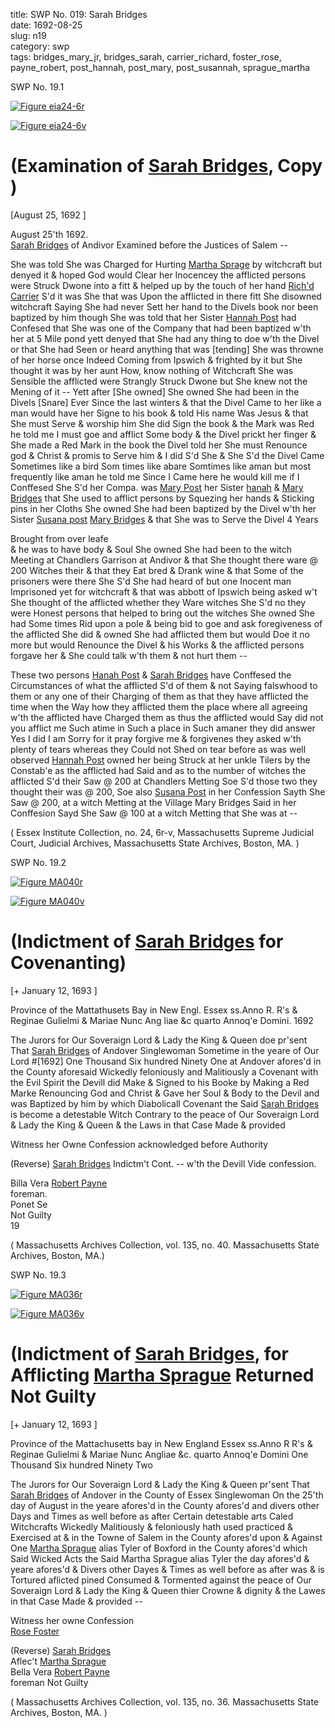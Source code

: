 title: SWP No. 019: Sarah Bridges  
date: 1692-08-25  
slug: n19  
category: swp  
tags: bridges_mary_jr, bridges_sarah, carrier_richard, foster_rose, payne_robert, post_hannah, post_mary, post_susannah, sprague_martha



<div markdown class="doc" id="n19.1">

<div class="doc_id">SWP No. 19.1</div>


<span markdown class="figure">[![Figure eia24-6r](archives/essex/eia/gifs/eia24-6r.gif)](archives/essex/eia/large/eia24-6r.jpg)</span>

<span markdown class="figure">[![Figure eia24-6v](archives/essex/eia/gifs/eia24-6v.gif)](archives/essex/eia/large/eia24-6v.jpg)</span>

# (Examination of [Sarah Bridges](/tag/bridges_sarah.html), Copy )

[August 25, 1692 ]   

August 25'th 1692.  
[Sarah Bridges](/tag/bridges_sarah.html) of Andivor Examined before the Justices of Salem --  

She was told She was Charged for Hurting [Martha Sprage](/tag/sprague_martha.html) by witchcraft but denyed it & hoped God would Clear her Inocencey the  afflicted persons were Struck Dwone into a fitt & helped up by the touch of her hand [Rich'd Carrier](/tag/carrier_richard.html) S'd it was She that was Upon  the afflicted in there fitt She disowned witchcraft Saying She had  never Sett her hand to the Divels book nor been baptized by him though She was told that her Sister [Hannah Post](/tag/post_hannah.html) had Confesed that She was one of the Company that had been baptized w'th her  at 5 Mile pond yett denyed that She had any thing to doe w'th the  Divel or that She had Seen or heard anything that was [tending]  She was throwne of her horse once Indeed Coming from Ipswich  & frighted by it but She thought it was by her aunt How, know  nothing of Witchcraft She was Sensible the afflicted were Strangly Struck Dwone but She knew not the Mening of it -- Yett after [She owned] She owned She had been in the Divels [Snare] Ever Since the last  winters & that the Divel Came to her like a man would have her  Signe to his book & told His name Was Jesus & that She must Serve  & worship him She did Sign the book & the Mark was Red he told  me I must goe and afflict Some body & the Divel prickt her finger  & She made a Red Mark in the book the Divel told her She must Renounce god & Christ & promis to Serve him & I did S'd She & She  S'd the Divel Came Sometimes like a bird Som times like abare Somtimes like aman but most frequently like aman he told me Since I  Came here he would kill me if I Conffesed She S'd her Compa. was  [Mary Post](/tag/post_mary.html) her Sister [hanah](/tag/post_hannah.html) & [Mary Bridges](/tag/bridges_mary_jr.html) that She used to afflict  persons by Squezing her hands & Sticking pins in her Cloths She owned She had been baptized by the Divel w'th her Sister [Susana post](/tag/post_susannah.html) [Mary Bridges](/tag/bridges_mary_jr.html) & that She was to Serve the Divel 4 Years 

Brought  from over leafe  
& he was to have body & Soul She owned She had been to the witch Meeting at Chandlers Garrison at Andivor & that She thought there  ware @ 200 Witches their & that they Eat bred & Drank wine & that  Some of the prisoners were there She S'd She had heard of but one  Inocent man Imprisoned yet for witchcraft & that was abbott of Ipswich being asked w't She thought of the afflicted whether they Ware witches She S'd no they were Honest persons that helped to bring  out the witches She owned She had Some times Rid upon a pole  & being bid to goe and ask foregiveness of the afflicted She did  & owned She had afflicted them but would Doe it no more but would  Renounce the Divel & his Works & the afflicted persons forgave her & She could talk w'th them & not hurt them --  
   
These two persons  [Hanah Post](/tag/post_hannah.html) & [Sarah Bridges](/tag/bridges_sarah.html) have Conffesed the Circumstances of  what the afflicted S'd of them & not Saying falswhood to them or any one of their Charging of them as that they have afflicted the  time when the Way how they afflicted them the place where all agreeing w'th the afflicted have Charged them as thus the afflicted would  Say did not you afflict me Such atime in Such a place in Such amaner  they did answer Yes I did I am Sorry for it pray forgive me & forgivenes they asked w'th plenty of tears whereas they Could not Shed  on tear before as was well observed [Hannah Post](/tag/post_hannah.html) owned her being  Struck at her unkle Tilers by the Constab'e as the afflicted had Said  and as to the number of witches the afflicted S'd their Saw @ 200 at Chandlers Metting Soe S'd those two they thought their was  @ 200, Soe also [Susana Post](/tag/post_susannah.html) in her Confession Sayth She Saw @ 200,  at a witch Metting at the Village Mary Bridges Said in her Conffesion Sayd She Saw @ 100 at a witch Metting that She was at --

( Essex Institute Collection, no. 24, 6r-v, Massachusetts Supreme Judicial Court, Judicial Archives, Massachusetts State Archives, Boston, MA. )


</div>



<div markdown class="doc" id="n19.2">

<div class="doc_id">SWP No. 19.2</div>


<span markdown class="figure">[![Figure MA040r](archives/MA135/small/MA040r.jpg)](archives/MA135/large/MA040r.jpg)</span>

<span markdown class="figure">[![Figure MA040v](archives/MA135/small/MA040v.jpg)](archives/MA135/large/MA040v.jpg)</span>

# (Indictment of [Sarah Bridges](/tag/bridges_sarah.html) for Covenanting)

[+ January 12, 1693 ]

Province of the Mattathusets Bay  in New Engl. Essex ss.Anno R. R's & Reginae  Gulielmi & Mariae Nunc Ang  liae &c quarto Annoq'e  Domini. 1692

The Jurors for Our Soveraign Lord & Lady the King & Queen  doe pr'sent That [Sarah Bridges](/tag/bridges_sarah.html) of Andover Singlewoman Sometime in the yeare of Our Lord #[1692] One Thousand Six hundred Ninety One at Andover afores'd in the County aforesaid Wickedly feloniously and Malitiously a Covenant with the Evil Spirit the Devill  did Make & Signed to his Booke by Making a Red Marke Renouncing God and Christ & Gave her Soul & Body to the Devil and was  Baptized by him by which Diabolicall Covenant the Said [Sarah Bridges](/tag/bridges_sarah.html) is become a detestable Witch Contrary to the peace of Our Soveraign Lord & Lady the King & Queen & the Laws in that Case Made & provided

Witness her Owne Confession acknowledged before Authority

(Reverse) [Sarah Bridges](/tag/bridges_sarah.html) Indictm't Cont. -- w'th the Devill Vide confession.

Billa Vera [Robert Payne](/tag/payne_robert.html)  
foreman.  
Ponet Se  
Not Guilty  
19

( Massachusetts Archives Collection, vol. 135, no. 40. Massachusetts State Archives, Boston, MA.)


</div>



<div markdown class="doc" id="n19.3">

<div class="doc_id">SWP No. 19.3</div>


<span markdown class="figure">[![Figure MA036r](archives/MA135/small/MA036r.jpg)](archives/MA135/large/MA036r.jpg)</span>

<span markdown class="figure">[![Figure MA036v](archives/MA135/small/MA036v.jpg)](archives/MA135/large/MA036v.jpg)</span>

# (Indictment of [Sarah Bridges](/tag/bridges_sarah.html), for Afflicting [Martha Sprague](/tag/sprague_martha.html) Returned Not Guilty

[+ January 12, 1693 ]

Province of the Mattachusetts bay  in New England Essex ss.Anno R R's & Reginae Gulielmi  & Mariae Nunc Angliae &c. quarto Annoq'e Domini One  Thousand Six hundred Ninety Two

The Jurors for Our Soveraign Lord & Lady the King & Queen pr'sent That [Sarah Bridges](/tag/bridges_sarah.html) of Andover in the County of Essex Singlewoman On the 25'th day of August in the yeare afores'd in the  County afores'd and divers other Days and Times as well before as  after Certain detestable arts Caled Witchcrafts Wickedly Malitiously  & feloniously hath used practiced & Exercised at & in the Towne of Salem in the County afores'd upon & Against One [Martha Sprague](/tag/sprague_martha.html)  alias Tyler of Boxford in the County afores'd which Said Wicked  Acts the Said Martha Sprague alias Tyler the day afores'd & yeare afores'd & Divers other Dayes & Times as well before as after was & is Tortured aflicted pined Consumed & Tormented against the peace of Our Soveraign Lord & Lady the King & Queen thier Crowne  & dignity & the Lawes in that Case Made & provided --

Witness her owne Confession  
         [Rose Foster](/tag/foster_rose.html) 

(Reverse) [Sarah Bridges](/tag/bridges_sarah.html)  
Aflec't [Martha Sprague](/tag/sprague_martha.html)  
Bella Vera [Robert Payne](/tag/payne_robert.html)  
foreman 
Not Guilty 

( Massachusetts Archives Collection, vol. 135, no. 36. Massachusetts State Archives, Boston, MA. )

</div>
